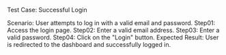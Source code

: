 Test Case: Successful Login

Scenario: User attempts to log in with a valid email and password.
Step01: Access the login page.
Step02: Enter a valid email address.
Step03: Enter a valid password.
Step04: Click on the "Login" button.
Expected Result: User is redirected to the dashboard and successfully logged in.
